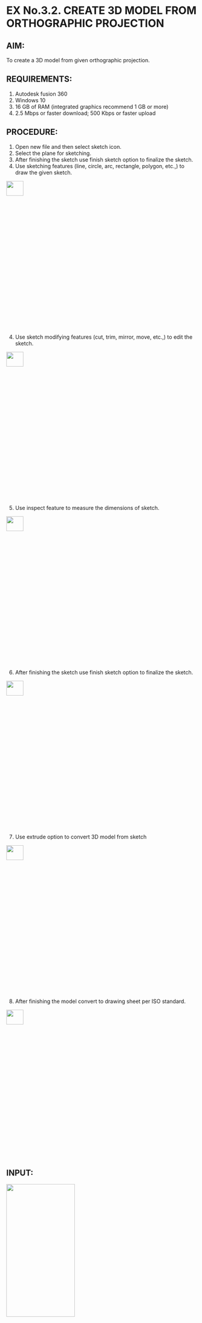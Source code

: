 # EX No.3.2. CREATE 3D MODEL FROM ORTHOGRAPHIC PROJECTION
## AIM:
To create a 3D model from given orthographic projection.

## REQUIREMENTS:
1. Autodesk fusion 360
2. Windows 10
3. 16 GB of RAM (integrated graphics recommend 1 GB or more)
4. 2.5 Mbps or faster download; 500 Kbps or faster upload 

## PROCEDURE:
1.	Open new file and then select sketch icon.
2.	Select the plane for sketching. 
6.	After finishing the sketch use finish sketch option to finalize the sketch.
3.	Use sketching features (line, circle, arc, rectangle, polygon, etc.,) to draw the given sketch.

<img height=10% width=30% src="https://user-images.githubusercontent.com/113594316/198823371-bacc7928-28aa-45dd-a652-8833f95e3ea9.png">

4.	Use sketch modifying features (cut, trim, mirror, move, etc.,) to edit the sketch.

<img height=10% width=30% src="https://user-images.githubusercontent.com/113594316/198823384-c72c4c0f-9650-48db-b7da-697a0f22886b.png">

5.	Use inspect feature to measure the dimensions of sketch.

<img height=10% width=30% src="https://user-images.githubusercontent.com/113594316/198823390-0832a221-257e-439f-99b4-1a8beca74b56.png">

6.	After finishing the sketch use finish sketch option to finalize the sketch.

<img height=10% width=30% src="https://user-images.githubusercontent.com/113594316/198823401-1b79c82e-7665-4874-8135-52cbce3bb50d.png">

7.	Use extrude option to convert 3D model from sketch

<img height=10% width=30% src="https://user-images.githubusercontent.com/113594316/198823408-d3d678f1-2247-41a2-abdd-b9a8918daef8.png">


8.	After finishing the model convert to drawing sheet per  ISO standard.

<img height=10% width=30% src="https://user-images.githubusercontent.com/113594316/198823415-9d0a9454-b197-44bf-b90f-179c75602500.png">

## INPUT:
<img height=30% width=60% src="https://user-images.githubusercontent.com/113594316/198823540-38a1b79a-1f68-4876-add9-adf59b98b386.png">

## OUTPUT:

<img height=80% width=90% src="https://user-images.githubusercontent.com/118707073/230102621-1cce77d8-5462-4234-a3db-fe0895143497.png">


## RESULT:
Thus, 3D model is created from orthographic projection.



